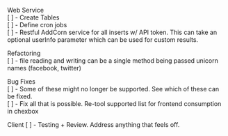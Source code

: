 Web Service  
[ ] - Create Tables  
[ ] - Define cron jobs  
[ ] - Restful AddCorn service for all inserts w/ API token. This can take
an optional userInfo parameter which can be used for custom results.

Refactoring  
[ ] - file reading and writing can be a single method being passed unicorn
names (facebook, twitter)  

Bug Fixes  
[ ] - Some of these might no longer be supported. See which of these can be fixed.  
[ ] - Fix all that is possible. Re-tool supported list for frontend consumption in chexbox
 
Client
[ ] - Testing + Review. Address anything that feels off.

